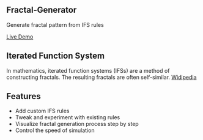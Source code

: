 ## Fractal-Generator
Generate fractal pattern from IFS rules

[Live Demo](https://ankurparihar.github.io/projects/fractal-generator)

## Iterated Function System
In mathematics, iterated function systems (IFSs) are a method of constructing fractals. The resulting fractals are often self-similar. [Widipedia](https://en.wikipedia.org/wiki/Iterated_function_system)

## Features
- Add custom IFS rules
- Tweak and experiment with existing rules
- Visualize fractal generation process step by step
- Control the speed of simulation
